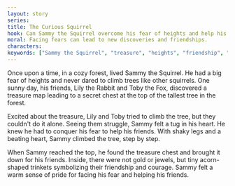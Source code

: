 ```yaml
---
layout: story
series: 
title: The Curious Squirrel
hook: Can Sammy the Squirrel overcome his fear of heights and help his friends find the hidden treasure?
moral: Facing fears can lead to new discoveries and friendships.
characters: 
keywords: ["Sammy the Squirrel", "treasure", "heights", "friendship", "conquer fear", "discovery", "courage", "teamwork", "forest", "secret"]
---
```


Once upon a time, in a cozy forest, lived Sammy the Squirrel. He had a big fear of heights and never dared to climb trees like other squirrels. One sunny day, his friends, Lily the Rabbit and Toby the Fox, discovered a treasure map leading to a secret chest at the top of the tallest tree in the forest.

Excited about the treasure, Lily and Toby tried to climb the tree, but they couldn't do it alone. Seeing them struggle, Sammy felt a tug in his heart. He knew he had to conquer his fear to help his friends. With shaky legs and a beating heart, Sammy climbed the tree, step by step.

When Sammy reached the top, he found the treasure chest and brought it down for his friends. Inside, there were not gold or jewels, but tiny acorn-shaped trinkets symbolizing their friendship and courage. Sammy felt a warm sense of pride for facing his fear and helping his friends.
